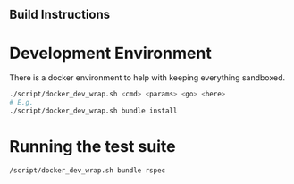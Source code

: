 Build Instructions
---

# Development Environment

There is a docker environment to help with keeping everything sandboxed.

```zsh
./script/docker_dev_wrap.sh <cmd> <params> <go> <here>
# E.g.
./script/docker_dev_wrap.sh bundle install

```

# Running the test suite

```zsh
/script/docker_dev_wrap.sh bundle rspec
```



